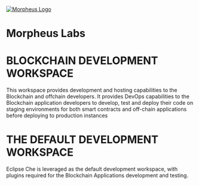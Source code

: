[![Morpheus Logo](https://avatars1.githubusercontent.com/u/34614083?s=200&amp;v=4)](http://morpheuslabs.io/)
# Morpheus Labs

# BLOCKCHAIN DEVELOPMENT WORKSPACE
This workspace provides development and hosting capabilities to the Blockchain and offchain developers. It provides DevOps capabilities to the Blockchain application developers to develop, test and deploy their code on staging environments for both smart contracts and off-chain applications before deploying to production instances

# THE DEFAULT DEVELOPMENT WORKSPACE
Eclipse Che is leveraged as the default development workspace, with plugins required for the Blockchain Applications development and testing.


